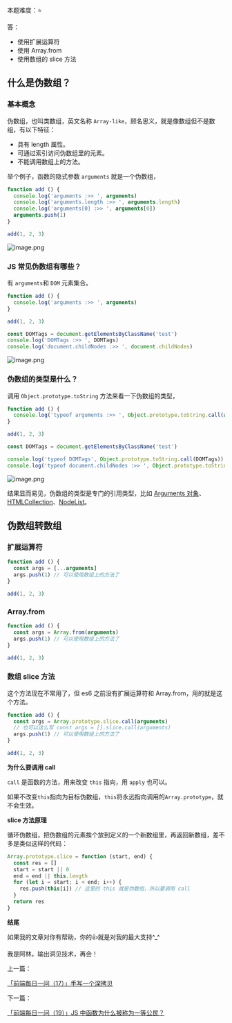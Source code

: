 本题难度：⭐ 

答：

- 使用扩展运算符
- 使用 Array.from
- 使用数组的 slice 方法

## 什么是伪数组？

### 基本概念

伪数组，也叫类数组，英文名称 `Array-like`，顾名思义，就是像数组但不是数组，有以下特征：

- 具有 length 属性。
- 可通过索引访问伪数组里的元素。
- 不能调用数组上的方法。

举个例子，函数的隐式参数 `arguments` 就是一个伪数组，

```js
function add () {
  console.log('arguments :>> ', arguments)
  console.log('arguments.length :>> ', arguments.length)
  console.log('arguments[0] :>> ', arguments[0])
  arguments.push(1)
}

add(1, 2, 3)
```


![image.png](https://p9-juejin.byteimg.com/tos-cn-i-k3u1fbpfcp/2c6693f4219a4857b4910b00e5af61aa~tplv-k3u1fbpfcp-watermark.image?)

### JS 常见伪数组有哪些？

有 `arguments`和 `DOM` 元素集合。

```js
function add () {
  console.log('arguments :>> ', arguments)
}

add(1, 2, 3)

const DOMTags = document.getElementsByClassName('test')
console.log('DOMTags :>> ', DOMTags)
console.log('document.childNodes :>> ', document.childNodes)
```

![image.png](https://p3-juejin.byteimg.com/tos-cn-i-k3u1fbpfcp/e22ece219e2e4ed582ed4455ac46af4c~tplv-k3u1fbpfcp-watermark.image?)

### 伪数组的类型是什么？

调用 `Object.prototype.toString` 方法来看一下伪数组的类型，
```js
function add () {
  console.log('typeof arguments :>> ', Object.prototype.toString.call(arguments))
}

add(1, 2, 3)

const DOMTags = document.getElementsByClassName('test')

console.log('typeof DOMTags', Object.prototype.toString.call(DOMTags))
console.log('typeof document.childNodes :>> ', Object.prototype.toString.call(document.childNodes))
```

![image.png](https://p1-juejin.byteimg.com/tos-cn-i-k3u1fbpfcp/a7bc9e0d44174724879e79d07bd25334~tplv-k3u1fbpfcp-watermark.image?)

结果显而易见，伪数组的类型是专门的引用类型，比如 [Arguments 对象](https://developer.mozilla.org/zh-CN/docs/Web/JavaScript/Reference/Functions/arguments)、[HTMLCollection](https://developer.mozilla.org/zh-CN/docs/Web/API/HTMLCollection)、[NodeList](https://developer.mozilla.org/zh-CN/docs/Web/API/NodeList)。

## 伪数组转数组

### 扩展运算符

```js
function add () {
  const args = [...arguments]
  args.push(1) // 可以使用数组上的方法了
}

add(1, 2, 3)
```
### Array.from

```js
function add () {
  const args = Array.from(arguments)
  args.push(1) // 可以使用数组上的方法了
}

add(1, 2, 3)
```

### 数组 slice 方法

这个方法现在不常用了，但 es6 之前没有扩展运算符和 Array.from，用的就是这个方法。

```js
function add () {
  const args = Array.prototype.slice.call(arguments)
  // 也可以这么写 const args = [].slice.call(arguments) 
  args.push(1) // 可以使用数组上的方法了
}

add(1, 2, 3)
```

**为什么要调用 call**

`call` 是函数的方法，用来改变 `this` 指向，用 `apply` 也可以。

如果不改变`this`指向为目标伪数组，`this`将永远指向调用的`Array.prototype`，就不会生效。

**slice 方法原理**

循环伪数组，把伪数组的元素挨个放到定义的一个新数组里，再返回新数组，差不多是类似这样的代码：

```js
Array.prototype.slice = function (start, end) {
  const res = []
  start = start || 0
  end = end || this.length
  for (let i = start; i < end; i++) {
    res.push(this[i]) // 这里的 this 就是伪数组，所以要调用 call
  }
  return res
}
```

**结尾**

如果我的文章对你有帮助，你的👍就是对我的最大支持^_^

我是阿林，输出洞见技术，再会！

上一篇：

[「前端每日一问（17）」手写一个深拷贝](https://github.com/wlllyfor/question-everyday/blob/main/JS/17.%E6%89%8B%E5%86%99%E4%B8%80%E4%B8%AA%E6%B7%B1%E6%8B%B7%E8%B4%9D.md)

下一篇：

[「前端每日一问（19）」JS 中函数为什么被称为一等公民？](https://github.com/wlllyfor/question-everyday/blob/main/JS/19.JS%20%E4%B8%AD%E5%87%BD%E6%95%B0%E4%B8%BA%E4%BB%80%E4%B9%88%E8%A2%AB%E7%A7%B0%E4%B8%BA%E4%B8%80%E7%AD%89%E5%85%AC%E6%B0%91%EF%BC%9F.md)